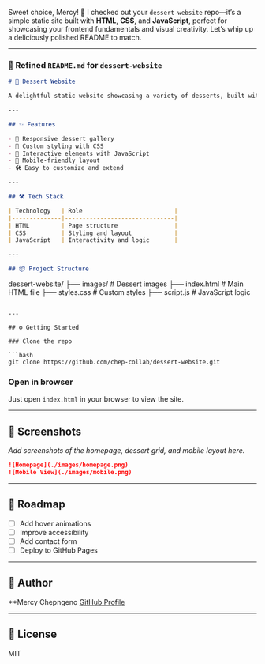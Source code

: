 Sweet choice, Mercy! 🍰 I checked out your `dessert-website` repo—it’s a simple static site built with **HTML**, **CSS**, and **JavaScript**, perfect for showcasing your frontend fundamentals and visual creativity. Let’s whip up a deliciously polished README to match.

---

### 📝 Refined `README.md` for `dessert-website`

```markdown
# 🍩 Dessert Website

A delightful static website showcasing a variety of desserts, built with **HTML**, **CSS**, and **JavaScript**. This project demonstrates clean layout design, responsive styling, and interactive elements—perfect for practicing frontend fundamentals.

---

## ✨ Features

- 🍰 Responsive dessert gallery
- 🎨 Custom styling with CSS
- 🧁 Interactive elements with JavaScript
- 📱 Mobile-friendly layout
- 🛠 Easy to customize and extend

---

## 🛠 Tech Stack

| Technology   | Role                          |
|--------------|-------------------------------|
| HTML         | Page structure                |
| CSS          | Styling and layout            |
| JavaScript   | Interactivity and logic       |

---

## 📦 Project Structure

```
dessert-website/
├── images/           # Dessert images
├── index.html        # Main HTML file
├── styles.css        # Custom styles
├── script.js         # JavaScript logic
```

---

## ⚙️ Getting Started

### Clone the repo

```bash
git clone https://github.com/chep-collab/dessert-website.git
```

### Open in browser

Just open `index.html` in your browser to view the site.

---

## 📸 Screenshots

_Add screenshots of the homepage, dessert grid, and mobile layout here._

```markdown
![Homepage](./images/homepage.png)
![Mobile View](./images/mobile.png)
```

---

## 📌 Roadmap

- [ ] Add hover animations
- [ ] Improve accessibility
- [ ] Add contact form
- [ ] Deploy to GitHub Pages

---

## 👤 Author

**Mercy Chepngeno 
[GitHub Profile](https://github.com/chep-collab)

---

## 📄 License

MIT

